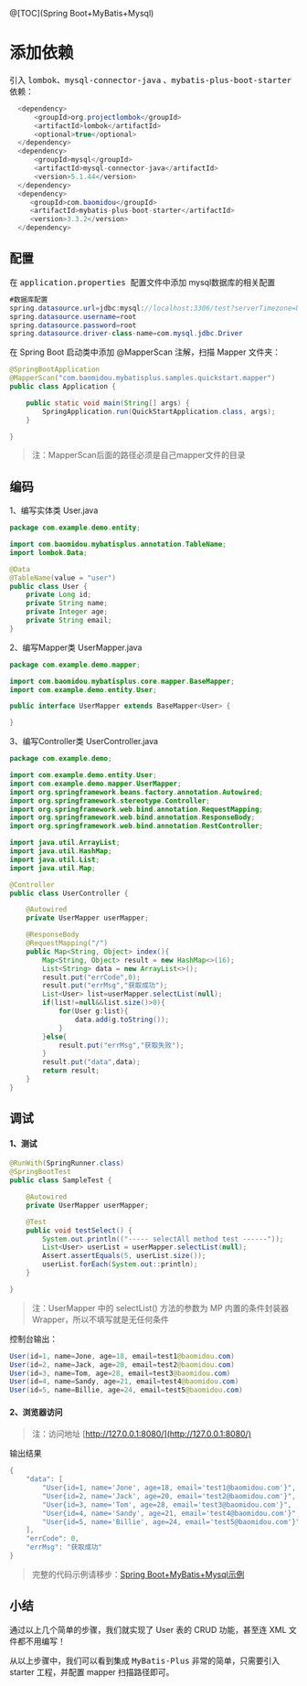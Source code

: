 @[TOC](Spring Boot+MyBatis+Mysql)

# 添加依赖
引入  <kbd>lombok</kbd>、<kbd>mysql-connector-java</kbd> 、<kbd>mybatis-plus-boot-starter</kbd>  依赖：

```java
  <dependency>
      <groupId>org.projectlombok</groupId>
      <artifactId>lombok</artifactId>
      <optional>true</optional>
  </dependency>
  <dependency>
      <groupId>mysql</groupId>
      <artifactId>mysql-connector-java</artifactId>
      <version>5.1.44</version>
  </dependency>
  <dependency>
     <groupId>com.baomidou</groupId>
     <artifactId>mybatis-plus-boot-starter</artifactId>
     <version>3.3.2</version>
  </dependency>
```


## 配置
在  <kbd>application.properties </kbd> 配置文件中添加 mysql数据库的相关配置

```java
#数据库配置
spring.datasource.url=jdbc:mysql://localhost:3306/test?serverTimezone=UTC
spring.datasource.username=root
spring.datasource.password=root
spring.datasource.driver-class-name=com.mysql.jdbc.Driver
```

在 Spring Boot 启动类中添加 @MapperScan 注解，扫描 Mapper 文件夹：

```java
@SpringBootApplication
@MapperScan("com.baomidou.mybatisplus.samples.quickstart.mapper")
public class Application {

    public static void main(String[] args) {
        SpringApplication.run(QuickStartApplication.class, args);
    }

}
```

> 注：MapperScan后面的路径必须是自己mapper文件的目录


## 编码
1、编写实体类 User.java

```java
package com.example.demo.entity;

import com.baomidou.mybatisplus.annotation.TableName;
import lombok.Data;

@Data
@TableName(value = "user")
public class User {
    private Long id;
    private String name;
    private Integer age;
    private String email;
}
```
2、编写Mapper类 UserMapper.java

```java
package com.example.demo.mapper;

import com.baomidou.mybatisplus.core.mapper.BaseMapper;
import com.example.demo.entity.User;

public interface UserMapper extends BaseMapper<User> {

}

```
3、编写Controller类 UserController.java

```java
package com.example.demo;

import com.example.demo.entity.User;
import com.example.demo.mapper.UserMapper;
import org.springframework.beans.factory.annotation.Autowired;
import org.springframework.stereotype.Controller;
import org.springframework.web.bind.annotation.RequestMapping;
import org.springframework.web.bind.annotation.ResponseBody;
import org.springframework.web.bind.annotation.RestController;

import java.util.ArrayList;
import java.util.HashMap;
import java.util.List;
import java.util.Map;

@Controller
public class UserController {

    @Autowired
    private UserMapper userMapper;

    @ResponseBody
    @RequestMapping("/")
    public Map<String, Object> index(){
        Map<String, Object> result = new HashMap<>(16);
        List<String> data = new ArrayList<>();
        result.put("errCode",0);
        result.put("errMsg","获取成功");
        List<User> list=userMapper.selectList(null);
        if(list!=null&&list.size()>0){
            for(User g:list){
                data.add(g.toString());
            }
        }else{
            result.put("errMsg","获取失败");
        }
        result.put("data",data);
        return result;
    }
}

```
## 调试
#### 1、测试

```java
@RunWith(SpringRunner.class)
@SpringBootTest
public class SampleTest {

    @Autowired
    private UserMapper userMapper;

    @Test
    public void testSelect() {
        System.out.println(("----- selectAll method test ------"));
        List<User> userList = userMapper.selectList(null);
        Assert.assertEquals(5, userList.size());
        userList.forEach(System.out::println);
    }

}
```
> 注：UserMapper 中的 selectList() 方法的参数为 MP 内置的条件封装器 Wrapper，所以不填写就是无任何条件

控制台输出：

```java
User(id=1, name=Jone, age=18, email=test1@baomidou.com)
User(id=2, name=Jack, age=20, email=test2@baomidou.com)
User(id=3, name=Tom, age=28, email=test3@baomidou.com)
User(id=4, name=Sandy, age=21, email=test4@baomidou.com)
User(id=5, name=Billie, age=24, email=test5@baomidou.com)
```
#### 2、浏览器访问



> 注：访问地址 [http://127.0.0.1:8080/](http://127.0.0.1:8080/)

输出结果

```java
{
    "data": [
        "User{id=1, name='Jone', age=18, email='test1@baomidou.com'}",
        "User{id=2, name='Jack', age=20, email='test2@baomidou.com'}",
        "User{id=3, name='Tom', age=28, email='test3@baomidou.com'}",
        "User{id=4, name='Sandy', age=21, email='test4@baomidou.com'}",
        "User{id=5, name='Billie', age=24, email='test5@baomidou.com'}"
    ],
    "errCode": 0,
    "errMsg": "获取成功"
}
```

> 完整的代码示例请移步：[Spring Boot+MyBatis+Mysql示例](https://github.com/TianSiQiang/Spring-Boot-MyBatis-Mysql)

## 小结
通过以上几个简单的步骤，我们就实现了 User 表的 CRUD 功能，甚至连 XML 文件都不用编写！

从以上步骤中，我们可以看到集成 <kbd>MyBatis-Plus</kbd>  非常的简单，只需要引入 starter 工程，并配置 mapper 扫描路径即可。
